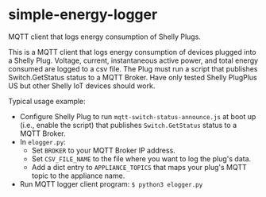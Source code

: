 # simple-energy-logger

MQTT client that logs energy consumption of Shelly Plugs.

This is a MQTT client that logs energy consumption of devices plugged into
a Shelly Plug. Voltage, current, instantaneous active power, and total energy
consumed are logged to a csv file. The Plug must run a script that publishes 
Switch.GetStatus status to a MQTT Broker. Have only tested Shelly PlugPlus US but other Shelly IoT devices should work.

Typical usage example:

* Configure Shelly Plug to run ```mqtt-switch-status-announce.js``` at boot up (i.e., enable the script) that publishes ```Switch.GetStatus``` status
to a MQTT Broker.
* In ```elogger.py```:
    * Set ```BROKER``` to your MQTT Broker IP address.
    * Set ```CSV_FILE_NAME``` to the file where you want to log the plug's data.
    * Add a dict entry to ```APPLIANCE_TOPICS``` that maps your plug's MQTT topic
to the appliance name.
* Run MQTT logger client program: ```$ python3 elogger.py```